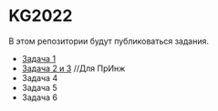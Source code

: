 # KG2022
В этом репозитории будут публиковаться задания.
* [Задача 1](https://github.com/nuzhnykh-avpp/KG2022/wiki/Task1)
* [Задача 2 и 3](https://github.com/nuzhnykh-avpp/KG2022/wiki/Task2---Task3) //Для ПрИнж
* Задача 4
* Задача 5
* Задача 6
